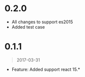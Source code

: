 # 0.2.0

- All changes to support es2015
- Added test case


# 0.1.1
> 2017-03-31

- Feature: Added support react 15.*

